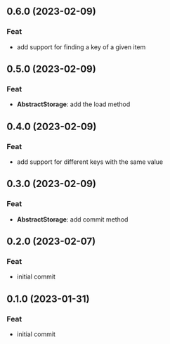 ## 0.6.0 (2023-02-09)

### Feat

- add support for finding a key of a given item

## 0.5.0 (2023-02-09)

### Feat

- **AbstractStorage**: add the load method

## 0.4.0 (2023-02-09)

### Feat

- add support for different keys with the same value

## 0.3.0 (2023-02-09)

### Feat

- **AbstractStorage**: add commit method

## 0.2.0 (2023-02-07)

### Feat

- initial commit

## 0.1.0 (2023-01-31)

### Feat

- initial commit
